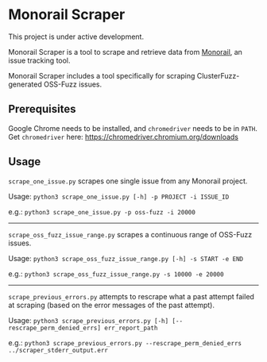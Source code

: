 # Monorail Scraper

This project is under active development.

Monorail Scraper is a tool to scrape and retrieve data from 
[Monorail](https://bugs.chromium.org/), an 
issue tracking tool.

Monorail Scraper includes a tool specifically for scraping 
ClusterFuzz-generated OSS-Fuzz issues.

## Prerequisites

Google Chrome needs to be installed, and `chromedriver` needs to be in `PATH`.
Get `chromedriver` here: https://chromedriver.chromium.org/downloads

## Usage

`scrape_one_issue.py` scrapes one single issue from any Monorail project.

Usage: `python3 scrape_one_issue.py [-h] -p PROJECT -i ISSUE_ID`

e.g.: `python3 scrape_one_issue.py -p oss-fuzz -i 20000`

----------------------------------------------------------------------

`scrape_oss_fuzz_issue_range.py` scrapes a continuous range of OSS-Fuzz issues.

Usage: `python3 scrape_oss_fuzz_issue_range.py [-h] -s START -e END`

e.g.: `python3 scrape_oss_fuzz_issue_range.py -s 10000 -e 20000`

----------------------------------------------------------------------

`scrape_previous_errors.py` attempts to rescrape what a past attempt failed at scraping
(based on the error messages of the past attempt).

Usage: `python3 scrape_previous_errors.py [-h] [--rescrape_perm_denied_errs] err_report_path`

e.g.: `python3 scrape_previous_errors.py --rescrape_perm_denied_errs ../scraper_stderr_output.err`
